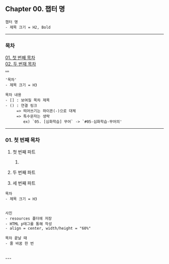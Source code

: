 ## **Chapter 00. 챕터 명**
```
챕터 명
- 제목 크기 = H2, Bold
```
---

### 목차
[01. 첫 번째 목차](#01-첫-번째-목차)    
[02. 두 번재 목차](#02-두-번째-목차)  
[...](#...)
```
'목차'
- 제목 크기 = H3

목차 내용
- [] : 보여질 목차 제목
- () : 연결 링크
     => 띄어쓰기는 하이픈(-)으로 대체
     => 특수문자는 생략
        ex) `05. [심화학습] 무어` -> `#05-심화학습-무어의'
```
---

### 01. 첫 번째 목차
1. 첫 번째 파트

    1. 
3. 두 번째 파트

4. 세 번째 파트




```
목차
- 제목 크기 = H3


사진
- resources 폴더에 저장 
- HTML p태그를 통해 작성
- align = center, width/height = "60%"

목차 끝날 때
- 줄 바꿈 한 번 
```
<br>
---